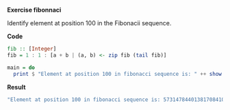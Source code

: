 **Exercise fibonnaci**

Identify element at position 100 in the Fibonacii sequence.

**Code**
```haskell
fib :: [Integer]
fib = 1 : 1 : [a + b | (a, b) <- zip fib (tail fib)]

main = do
  print $ "Element at position 100 in fibonacci sequence is: " ++ show (fib !! 100)
```

**Result**
```bash
"Element at position 100 in fibonacci sequence is: 573147844013817084101"
```
